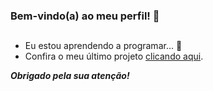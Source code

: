 ### Bem-vindo(a) ao meu perfil! 👋
##



* Eu estou aprendendo a programar... 👀
* Confira o meu último projeto [clicando aqui](https://github.com/Angelo-Rafael/RSA-Algorithm).

**_Obrigado pela sua atenção!_**
